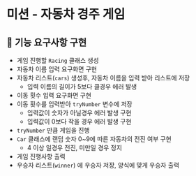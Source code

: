 # 미션 - 자동차 경주 게임

## 🚀 기능 요구사항 구현
- 게임 진행할 `Racing` 클래스 생성
- 자동차 이름 입력 요구화면 구현
- 자동차 리스트(`cars`) 생성후, 자동차 이름을 입력 받아 리스트에 저장
  - 입력 이름의 길이가 5보다 클경우 에러 발생
- 이동 횟수 입력 요구화면 구현
- 이동 횟수를 입력받아 `tryNumber` 변수에 저장
  - 입력값이 숫자가 아닐경우 에러 발생 구현
  - 입력값이 0보다 작을 경우 에러 발생 구현 
- `tryNumber` 만큼 게임을 진행
- `Car` 클래스에 랜덤 숫자 0~9에 따른 자동차의 전진 여부 구현
  - 4 이상 일경우 전진, 미만일 경우 정지
- 게임 진행사항 출력
- 우승자 리스트(`winner`) 에 우승자 저장, 양식에 맞게 우승자 출력   

